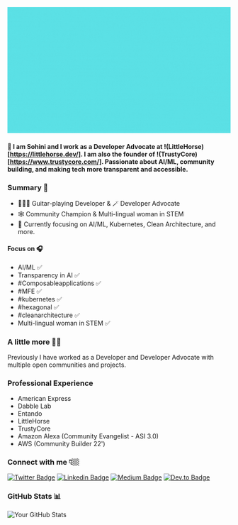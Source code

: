 <!--
**sohinipattanayak/sohinipattanayak** is a ✨ _special_ ✨ repository because its `README.md` (this file) appears on your GitHub profile.

Here are some ideas to get you started:

- 🔭 I’m currently working on ...
- 🌱 I’m currently learning ...
- 👯 I’m looking to collaborate on ...
- 🤔 I’m looking for help with ...
- 💬 Ask me about ...
- 📫 How to reach me: ...
- 😄 Pronouns: ...
- ⚡ Fun fact: ...
-->

![](/social/Videos.gif)

#### 👋 I am Sohini and I work as a Developer Advocate at !(LittleHorse)[https://littlehorse.dev/]. I am also the founder of !(TrustyCore)[https://www.trustycore.com/]. Passionate about AI/ML, community building, and making tech more transparent and accessible.

### Summary 📝

- 👩🏼‍💻 Guitar-playing Developer & 🪄 Developer Advocate
- 🕸️ Community Champion & Multi-lingual woman in STEM
- 🌱 Currently focusing on AI/ML, Kubernetes, Clean Architecture, and more.

#### Focus on 🎧

- AI/ML ✅
- Transparency in AI ✅
- #Composableapplications ✅
- #MFE ✅
- #kubernetes ✅
- #hexagonal ✅
- #cleanarchitecture ✅
- Multi-lingual woman in STEM ✅

### A little more 🤌🏻

Previously I have worked as a Developer and Developer Advocate with multiple open communities and projects.

### Professional Experience

- American Express
- Dabble Lab
- Entando
- LittleHorse
- TrustyCore
- Amazon Alexa (Community Evangelist - ASI 3.0)
- AWS (Community Builder 22')
  
### Connect with me 👇🏼

[![Twitter Badge](https://img.shields.io/badge/Twitter-1DA1F2?style=for-the-badge&logo=twitter&logoColor=white)](https://twitter.com/TheSohini)
[![Linkedin Badge](https://img.shields.io/badge/LinkedIn-0077B5?style=for-the-badge&logo=linkedin&logoColor=white)](https://www.linkedin.com/in/sohinipattanayak/)
[![Medium Badge](https://img.shields.io/badge/Medium-12100E?style=for-the-badge&logo=medium&logoColor=white)](https://medium.com/@sohinipattanayak/)
[![Dev.to Badge](https://img.shields.io/badge/dev.to-0A0A0A?style=for-the-badge&logo=devdotto&logoColor=white)](https://dev.to/sohinip)

### GitHub Stats 📊

![Your GitHub Stats](https://github-readme-stats.vercel.app/api?username=sohinipattanayak&show_icons=true)

